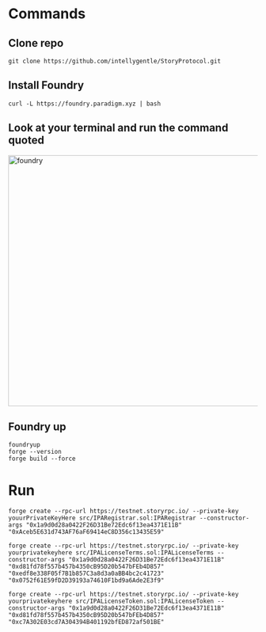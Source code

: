 # Commands

## Clone repo
```
git clone https://github.com/intellygentle/StoryProtocol.git
```

## Install Foundry 
```
curl -L https://foundry.paradigm.xyz | bash
```

## Look at your terminal and run the command quoted
<img width="507" alt="foundry" src="https://github.com/user-attachments/assets/6eafb7ad-8238-4675-a798-570582bb74f9">

## Foundry up
```
foundryup
forge --version
forge build --force
```
# Run

```
forge create --rpc-url https://testnet.storyrpc.io/ --private-key youurPrivateKeyHere src/IPARegistrar.sol:IPARegistrar --constructor-args "0x1a9d0d28a0422F26D31Be72Edc6f13ea4371E11B" "0xAceb5E631d743AF76aF69414eC8D356c13435E59"
```


```
forge create --rpc-url https://testnet.storyrpc.io/ --private-key yourprivatekeyhere src/IPALicenseTerms.sol:IPALicenseTerms --constructor-args "0x1a9d0d28a0422F26D31Be72Edc6f13ea4371E11B" "0xd81fd78f557b457b4350cB95D20b547bFEb4D857" "0xedf8e338F05f7B1b857C3a8d3a0aBB4bc2c41723" "0x0752f61E59fD2D39193a74610F1bd9a6Ade2E3f9"
```


```
forge create --rpc-url https://testnet.storyrpc.io/ --private-key yourprivatekeyhere src/IPALicenseToken.sol:IPALicenseToken --constructor-args "0x1a9d0d28a0422F26D31Be72Edc6f13ea4371E11B" "0xd81fd78f557b457b4350cB95D20b547bFEb4D857" "0xc7A302E03cd7A304394B401192bfED872af501BE"
```



